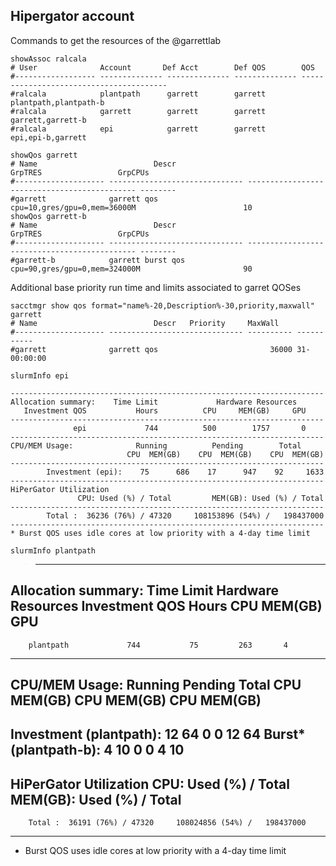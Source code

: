 ## Hipergator account

Commands to get the resources of the @garrettlab

```
showAssoc ralcala
# User              Account       Def Acct        Def QOS        QOS
#------------------ -------------- -------------- -------------- ----------------------------------------
#ralcala            plantpath      garrett        garrett        plantpath,plantpath-b
#ralcala            garrett        garrett        garrett        garrett,garrett-b
#ralcala            epi            garrett        garrett        epi,epi-b,garrett
```

```
showQos garrett
# Name                          Descr                                       GrpTRES                 GrpCPUs
#-------------------- ------------------------------ --------------------------------------------- --------
#garrett              garrett qos                    cpu=10,gres/gpu=0,mem=36000M                        10
showQos garrett-b
# Name                          Descr                                       GrpTRES                 GrpCPUs
#-------------------- ------------------------------ --------------------------------------------- --------
#garrett-b            garrett burst qos              cpu=90,gres/gpu=0,mem=324000M                       90
```

Additional base priority run time and limits associated to garret QOSes
```
sacctmgr show qos format="name%-20,Description%-30,priority,maxwall" garrett
# Name                          Descr   Priority     MaxWall
#-------------------- ------------------------------ ---------- -----------
#garrett              garrett qos                         36000 31-00:00:00
```


```
slurmInfo epi

----------------------------------------------------------------------
Allocation summary:    Time Limit             Hardware Resources
   Investment QOS           Hours          CPU     MEM(GB)     GPU
----------------------------------------------------------------------
              epi             744          500        1757       0
----------------------------------------------------------------------
CPU/MEM Usage:              Running          Pending        Total
                          CPU  MEM(GB)    CPU  MEM(GB)    CPU  MEM(GB)
----------------------------------------------------------------------
        Investment (epi):    75      686    17      947    92     1633
----------------------------------------------------------------------
HiPerGator Utilization
               CPU: Used (%) / Total         MEM(GB): Used (%) / Total
----------------------------------------------------------------------
        Total :  36236 (76%) / 47320     108153896 (54%) /   198437000
----------------------------------------------------------------------
* Burst QOS uses idle cores at low priority with a 4-day time limit
```

```
slurmInfo plantpath
```
> ----------------------------------------------------------------------
Allocation summary:    Time Limit             Hardware Resources
   Investment QOS           Hours          CPU     MEM(GB)     GPU
----------------------------------------------------------------------
        plantpath             744           75         263       4
----------------------------------------------------------------------
CPU/MEM Usage:              Running          Pending        Total
                          CPU  MEM(GB)    CPU  MEM(GB)    CPU  MEM(GB)
----------------------------------------------------------------------
  Investment (plantpath):    12       64     0        0    12       64
    Burst* (plantpath-b):     4       10     0        0     4       10
----------------------------------------------------------------------
HiPerGator Utilization
               CPU: Used (%) / Total         MEM(GB): Used (%) / Total
----------------------------------------------------------------------
        Total :  36191 (76%) / 47320     108024856 (54%) /   198437000
----------------------------------------------------------------------
* Burst QOS uses idle cores at low priority with a 4-day time limit
